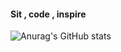 #### Sit , code , inspire

![Anurag's GitHub stats](https://github-readme-stats.vercel.app/api?username=astianmuchui&show_icons=true&theme=onedark)
